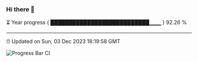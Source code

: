 ### Hi there 👋

⏳ Year progress { ███████████████████████████▁▁▁ } 92.26 %

---

⏰ Updated on Sun, 03 Dec 2023 18:19:58 GMT

![Progress Bar CI](https://github.com/ZhaoGui/ZhaoGui/workflows/Progress%20Bar%20CI/badge.svg)
